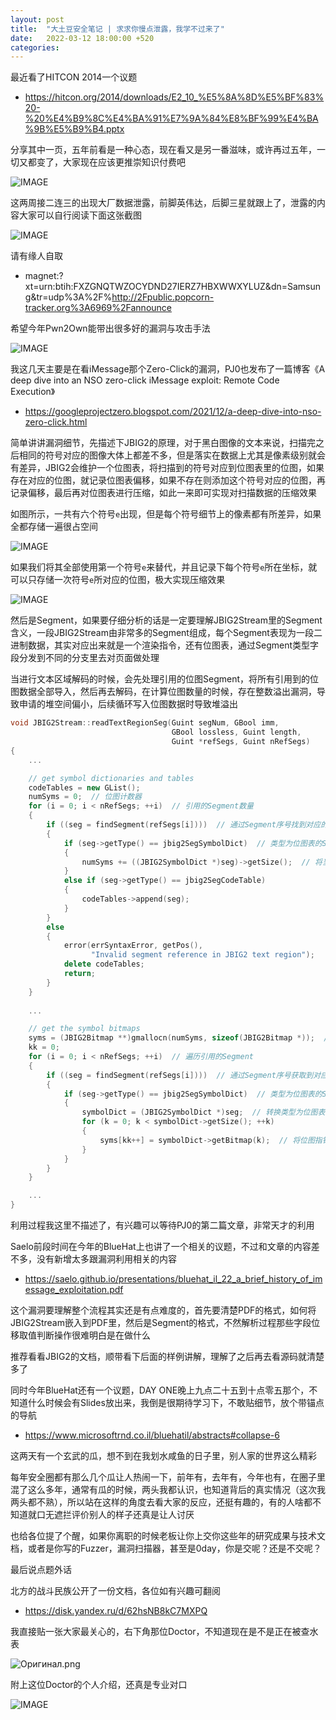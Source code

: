 ```yaml
---
layout: post
title:  "大土豆安全笔记 | 求求你慢点泄露，我学不过来了"
date:   2022-03-12 18:00:00 +520
categories: 
---
```


最近看了HITCON 2014一个议题
- https://hitcon.org/2014/downloads/E2_10_%E5%8A%8D%E5%BF%83%20-%20%E4%B9%8C%E4%BA%91%E7%9A%84%E8%BF%99%E4%BA%9B%E5%B9%B4.pptx

分享其中一页，五年前看是一种心态，现在看又是另一番滋味，或许再过五年，一切又都变了，大家现在应该更推崇知识付费吧

![IMAGE](/assets/resources/D861914FFCA3EF2BD4642DBF0337C20C.jpg)

这两周接二连三的出现大厂数据泄露，前脚英伟达，后脚三星就跟上了，泄露的内容大家可以自行阅读下面这张截图

![IMAGE](/assets/resources/F02C8548E2376DDED4A0E5B29CA7C13E.jpg)

请有缘人自取
- magnet:?xt=urn:btih:FXZGNQTWZOCYDND27IERZ7HBXWWXYLUZ&dn=Samsung&tr=udp%3A%2F%http://2Fpublic.popcorn-tracker.org%3A6969%2Fannounce

希望今年Pwn2Own能带出很多好的漏洞与攻击手法

![IMAGE](/assets/resources/7ED0EF60EDFF34D49EB1E9101D113FEE.jpg)

我这几天主要是在看iMessage那个Zero-Click的漏洞，PJ0也发布了一篇博客《A deep dive into an NSO zero-click iMessage exploit: Remote Code Execution》
- https://googleprojectzero.blogspot.com/2021/12/a-deep-dive-into-nso-zero-click.html

简单讲讲漏洞细节，先描述下JBIG2的原理，对于黑白图像的文本来说，扫描完之后相同的符号对应的图像大体上都差不多，但是落实在数据上尤其是像素级别就会有差异，JBIG2会维护一个位图表，将扫描到的符号对应到位图表里的位图，如果存在对应的位图，就记录位图表偏移，如果不存在则添加这个符号对应的位图，再记录偏移，最后再对位图表进行压缩，如此一来即可实现对扫描数据的压缩效果

如图所示，一共有六个符号`e`出现，但是每个符号细节上的像素都有所差异，如果全都存储一遍很占空间

![IMAGE](/assets/resources/59E423032F45ACFA761F96C0DB40F626.jpg)

如果我们将其全部使用第一个符号`e`来替代，并且记录下每个符号`e`所在坐标，就可以只存储一次符号`e`所对应的位图，极大实现压缩效果

![IMAGE](/assets/resources/74BE93D249BAB1CE583B14367B50C546.jpg)

然后是Segment，如果要仔细分析的话是一定要理解JBIG2Stream里的Segment含义，一段JBIG2Stream由非常多的Segment组成，每个Segment表现为一段二进制数据，其实对应出来就是一个渲染指令，还有位图表，通过Segment类型字段分发到不同的分支里去对页面做处理

当进行文本区域解码的时候，会先处理引用的位图Segment，将所有引用到的位图数据全部导入，然后再去解码，在计算位图数量的时候，存在整数溢出漏洞，导致申请的堆空间偏小，后续循环写入位图数据时导致堆溢出
```c++
void JBIG2Stream::readTextRegionSeg(Guint segNum, GBool imm,
                                    GBool lossless, Guint length,
                                    Guint *refSegs, Guint nRefSegs)
{
    ...

    // get symbol dictionaries and tables
    codeTables = new GList();
    numSyms = 0;  // 位图计数器
    for (i = 0; i < nRefSegs; ++i)  // 引用的Segment数量
    {
        if ((seg = findSegment(refSegs[i])))  // 通过Segment序号找到对应的对象
        {
            if (seg->getType() == jbig2SegSymbolDict)  // 类型为位图表的Segment
            {
                numSyms += ((JBIG2SymbolDict *)seg)->getSize();  // 将当前Segment的位图数量叠加到位图计数器 <-- 此处发生整数溢出
            }
            else if (seg->getType() == jbig2SegCodeTable)
            {
                codeTables->append(seg);
            }
        }
        else
        {
            error(errSyntaxError, getPos(),
                  "Invalid segment reference in JBIG2 text region");
            delete codeTables;
            return;
        }
    }
    
    ...

    // get the symbol bitmaps
    syms = (JBIG2Bitmap **)gmallocn(numSyms, sizeof(JBIG2Bitmap *));  // 在整数溢出的情况下，位图计数器numSyms会变成一个较小的值，申请下来的堆空间也相对较小
    kk = 0;
    for (i = 0; i < nRefSegs; ++i)  // 遍历引用的Segment
    {
        if ((seg = findSegment(refSegs[i])))  // 通过Segment序号获取到对应的对象
        {
            if (seg->getType() == jbig2SegSymbolDict)  // 类型为位图表的Segment
            {
                symbolDict = (JBIG2SymbolDict *)seg;  // 转换类型为位图表
                for (k = 0; k < symbolDict->getSize(); ++k)
                {
                    syms[kk++] = symbolDict->getBitmap(k);  // 将位图指针写入申请的堆空间 <-- 此处发生堆溢出
                }
            }
        }
    }

    ...
}
```

利用过程我这里不描述了，有兴趣可以等待PJ0的第二篇文章，非常天才的利用

Saelo前段时间在今年的BlueHat上也讲了一个相关的议题，不过和文章的内容差不多，没有新增太多跟漏洞利用相关的内容
- https://saelo.github.io/presentations/bluehat_il_22_a_brief_history_of_imessage_exploitation.pdf

这个漏洞要理解整个流程其实还是有点难度的，首先要清楚PDF的格式，如何将JBIG2Stream嵌入到PDF里，然后是Segment的格式，不然解析过程那些字段位移取值判断操作很难明白是在做什么

推荐看看JBIG2的文档，顺带看下后面的样例讲解，理解了之后再去看源码就清楚多了

同时今年BlueHat还有一个议题，DAY ONE晚上九点二十五到十点零五那个，不知道什么时候会有Slides放出来，我倒是很期待学习下，不敢贴细节，放个带锚点的导航
- https://www.microsoftrnd.co.il/bluehatil/abstracts#collapse-6

这两天有一个玄武的瓜，想不到在我划水咸鱼的日子里，别人家的世界这么精彩

每年安全圈都有那么几个瓜让人热闹一下，前年有，去年有，今年也有，在圈子里混了这么多年，通常有瓜的时候，两头我都认识，也知道背后的真实情况（这次我两头都不熟），所以站在这样的角度去看大家的反应，还挺有趣的，有的人啥都不知道就口无遮拦评价别人的样子还真是让人讨厌

也给各位提了个醒，如果你离职的时候老板让你上交你这些年的研究成果与技术文档，或者是你写的Fuzzer，漏洞扫描器，甚至是0day，你是交呢？还是不交呢？

最后说点题外话

北方的战斗民族公开了一份文档，各位如有兴趣可翻阅
- https://disk.yandex.ru/d/62hsNB8kC7MXPQ

我直接贴一张大家最关心的，右下角那位Doctor，不知道现在是不是正在被查水表

![Оригинал.png](/assets/resources/7F28D08BFB47BD7C33E16A6FD6FC7A81.png)

附上这位Doctor的个人介绍，还真是专业对口

![IMAGE](/assets/resources/10F04776FB8446B594DF92AA6A5A44D8.jpg)